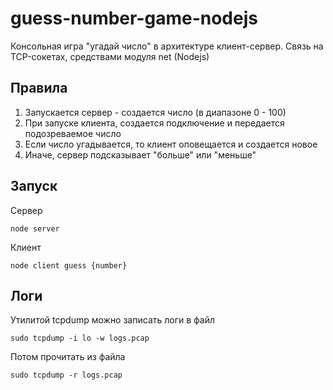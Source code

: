 # guess-number-game-nodejs
Консольная игра "угадай число" в архитектуре клиент-сервер. Связь на TCP-сокетах, средствами модуля net (Nodejs)

## Правила
1. Запускается сервер - создается число (в диапазоне 0 - 100)
2. При запуске клиента, создается подключение и передается подозреваемое число
3. Если число угадывается, то клиент оповещается и создается новое
4. Иначе, сервер подсказывает "больше" или "меньше"

## Запуск
Сервер
```
node server
```

Клиент
```
node client guess {number}
```

## Логи
Утилитой tcpdump можно записать логи в файл
```
sudo tcpdump -i lo -w logs.pcap
```
Потом прочитать из файла
```
sudo tcpdump -r logs.pcap
```
